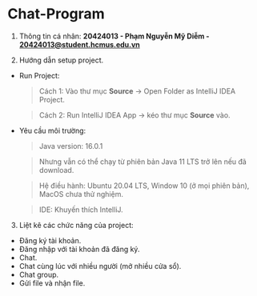 # Chat-Program

1. Thông tin cá nhân: **20424013 - Phạm Nguyễn Mỹ Diễm - 20424013@student.hcmus.edu.vn**

2. Hướng dẫn setup project.

- Run Project:

  > Cách 1: Vào thư mục **Source** &#8594; Open Folder as IntelliJ IDEA Project.

  > Cách 2: Run IntelliJ IDEA App &#8594; kéo thư mục **Source** vào.

- Yêu cầu môi trường:

  > Java version: 16.0.1

  > Nhưng vẫn có thể chạy từ phiên bản Java 11 LTS trở lên nếu đã download.

  > Hệ điều hành: Ubuntu 20.04 LTS, Window 10 (ở mọi phiên bản), MacOS chưa thử nghiệm.

  > IDE: Khuyến thích IntelliJ.

3. Liệt kê các chức năng của project:

- Đăng ký tài khoản.
- Đăng nhập với tài khoản đã đăng ký.
- Chat.
- Chat cùng lúc với nhiều người (mở nhiều cửa sổ).
- Chat group.
- Gửi file và nhận file.
